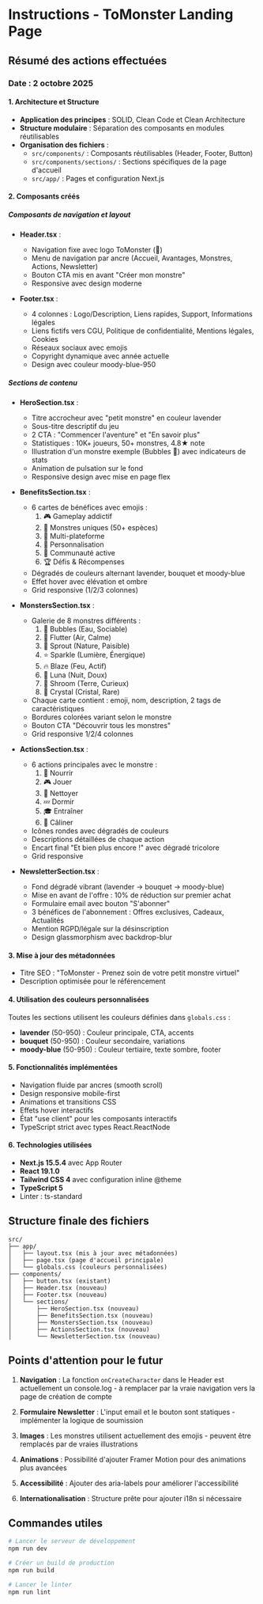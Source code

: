 # Instructions - ToMonster Landing Page

## Résumé des actions effectuées

### Date : 2 octobre 2025

#### 1. Architecture et Structure
- **Application des principes** : SOLID, Clean Code et Clean Architecture
- **Structure modulaire** : Séparation des composants en modules réutilisables
- **Organisation des fichiers** :
  - `src/components/` : Composants réutilisables (Header, Footer, Button)
  - `src/components/sections/` : Sections spécifiques de la page d'accueil
  - `src/app/` : Pages et configuration Next.js

#### 2. Composants créés

##### Composants de navigation et layout
- **Header.tsx** : 
  - Navigation fixe avec logo ToMonster (🐾)
  - Menu de navigation par ancre (Accueil, Avantages, Monstres, Actions, Newsletter)
  - Bouton CTA mis en avant "Créer mon monstre"
  - Responsive avec design moderne

- **Footer.tsx** :
  - 4 colonnes : Logo/Description, Liens rapides, Support, Informations légales
  - Liens fictifs vers CGU, Politique de confidentialité, Mentions légales, Cookies
  - Réseaux sociaux avec emojis
  - Copyright dynamique avec année actuelle
  - Design avec couleur moody-blue-950

##### Sections de contenu

- **HeroSection.tsx** :
  - Titre accrocheur avec "petit monstre" en couleur lavender
  - Sous-titre descriptif du jeu
  - 2 CTA : "Commencer l'aventure" et "En savoir plus"
  - Statistiques : 10K+ joueurs, 50+ monstres, 4.8★ note
  - Illustration d'un monstre exemple (Bubbles 🐙) avec indicateurs de stats
  - Animation de pulsation sur le fond
  - Responsive design avec mise en page flex

- **BenefitsSection.tsx** :
  - 6 cartes de bénéfices avec emojis :
    1. 🎮 Gameplay addictif
    2. 🌈 Monstres uniques (50+ espèces)
    3. 📱 Multi-plateforme
    4. 🎨 Personnalisation
    5. 👥 Communauté active
    6. 🏆 Défis & Récompenses
  - Dégradés de couleurs alternant lavender, bouquet et moody-blue
  - Effet hover avec élévation et ombre
  - Grid responsive (1/2/3 colonnes)

- **MonstersSection.tsx** :
  - Galerie de 8 monstres différents :
    1. 🐙 Bubbles (Eau, Sociable)
    2. 🦋 Flutter (Air, Calme)
    3. 🌱 Sprout (Nature, Paisible)
    4. ⭐ Sparkle (Lumière, Énergique)
    5. 🔥 Blaze (Feu, Actif)
    6. 🌙 Luna (Nuit, Doux)
    7. 🍄 Shroom (Terre, Curieux)
    8. 💎 Crystal (Cristal, Rare)
  - Chaque carte contient : emoji, nom, description, 2 tags de caractéristiques
  - Bordures colorées variant selon le monstre
  - Bouton CTA "Découvrir tous les monstres"
  - Grid responsive 1/2/4 colonnes

- **ActionsSection.tsx** :
  - 6 actions principales avec le monstre :
    1. 🍔 Nourrir
    2. 🎮 Jouer
    3. 🛁 Nettoyer
    4. 💤 Dormir
    5. 🎓 Entraîner
    6. 💝 Câliner
  - Icônes rondes avec dégradés de couleurs
  - Descriptions détaillées de chaque action
  - Encart final "Et bien plus encore !" avec dégradé tricolore
  - Grid responsive

- **NewsletterSection.tsx** :
  - Fond dégradé vibrant (lavender → bouquet → moody-blue)
  - Mise en avant de l'offre : 10% de réduction sur premier achat
  - Formulaire email avec bouton "S'abonner"
  - 3 bénéfices de l'abonnement : Offres exclusives, Cadeaux, Actualités
  - Mention RGPD/légale sur la désinscription
  - Design glassmorphism avec backdrop-blur

#### 3. Mise à jour des métadonnées
- Titre SEO : "ToMonster - Prenez soin de votre petit monstre virtuel"
- Description optimisée pour le référencement

#### 4. Utilisation des couleurs personnalisées
Toutes les sections utilisent les couleurs définies dans `globals.css` :
- **lavender** (50-950) : Couleur principale, CTA, accents
- **bouquet** (50-950) : Couleur secondaire, variations
- **moody-blue** (50-950) : Couleur tertiaire, texte sombre, footer

#### 5. Fonctionnalités implémentées
- Navigation fluide par ancres (smooth scroll)
- Design responsive mobile-first
- Animations et transitions CSS
- Effets hover interactifs
- État "use client" pour les composants interactifs
- TypeScript strict avec types React.ReactNode

#### 6. Technologies utilisées
- **Next.js 15.5.4** avec App Router
- **React 19.1.0**
- **Tailwind CSS 4** avec configuration inline @theme
- **TypeScript 5**
- Linter : ts-standard

## Structure finale des fichiers

```
src/
├── app/
│   ├── layout.tsx (mis à jour avec métadonnées)
│   ├── page.tsx (page d'accueil principale)
│   └── globals.css (couleurs personnalisées)
├── components/
│   ├── button.tsx (existant)
│   ├── Header.tsx (nouveau)
│   ├── Footer.tsx (nouveau)
│   └── sections/
│       ├── HeroSection.tsx (nouveau)
│       ├── BenefitsSection.tsx (nouveau)
│       ├── MonstersSection.tsx (nouveau)
│       ├── ActionsSection.tsx (nouveau)
│       └── NewsletterSection.tsx (nouveau)
```

## Points d'attention pour le futur

1. **Navigation** : La fonction `onCreateCharacter` dans le Header est actuellement un console.log - à remplacer par la vraie navigation vers la page de création de compte

2. **Formulaire Newsletter** : L'input email et le bouton sont statiques - implémenter la logique de soumission

3. **Images** : Les monstres utilisent actuellement des emojis - peuvent être remplacés par de vraies illustrations

4. **Animations** : Possibilité d'ajouter Framer Motion pour des animations plus avancées

5. **Accessibilité** : Ajouter des aria-labels pour améliorer l'accessibilité

6. **Internationalisation** : Structure prête pour ajouter i18n si nécessaire

## Commandes utiles

```bash
# Lancer le serveur de développement
npm run dev

# Créer un build de production
npm run build

# Lancer le linter
npm run lint
```

